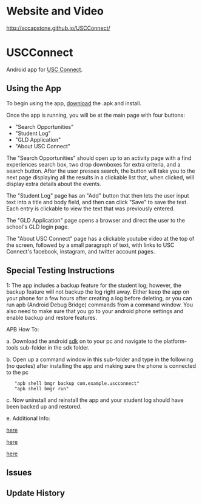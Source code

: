 # Website and Video
http://sccapstone.github.io/USCConnect/

# USCConnect
Android app for [USC Connect](http://www.sc.edu/uscconnect/).

## Using the App

To begin using the app, [download](https://github.com/SCCapstone/USCConnect/blob/master/USCConnect.apk?raw=true) the .apk and install.

Once the app is running, you will be at the main page with four buttons:
* "Search Opportunities"
* "Student Log"
* "GLD Application"
* "About USC Connect"

The "Search Opportunities" should open up to an activity page with a find experiences search box, two drop downboxes for extra criteria, and a search button. After the user presses search, the button will take you to the next page displaying all the results in a clickable list that, when clicked, will display extra details about the events.

The "Student Log" page has an "Add" button that then lets the user input text into a title and body field, and then can click "Save" to save the text. Each entry is clickable to view the text that was previously entered.

The "GLD Application" page opens a browser and direct the user to the school's GLD login page.

The "About USC Connect" page has a clickable youtube video at the top of the screen, followed by a small paragraph of text, with links to USC Connect's facebook, instagram, and twitter account pages.
  
## Special Testing Instructions
1: The app includes a backup feature for the student log; however, the backup feature will not backup the log right away. Either keep the app on your phone for a few hours after creating a log before deleting, 
or you can run apb (Android Debug Bridge) commands from a command window. You also need to make sure that you go to your android phone settings and enable backup and restore features.
   
APB How To:
   	
a. Download the android [sdk](http://developer.android.com/sdk/installing/index.html) on to your pc and navigate to             the platform-tools sub-folder in the sdk folder.

b. Open up a command window in this sub-folder and type in the following (no quotes) after installing the app and               making sure the phone is connected to the pc
	   
	   "apb shell bmgr backup com.example.uscconnect"
	   "apb shell bmgr run"
	   
c. Now uninstall and reinstall the app and your student log should have been backed up and restored.

e. Additional Info:

[here](http://developer.android.com/tools/help/adb.html)

[here](http://developer.android.com/tools/help/bmgr.html)

[here](http://androidcookbook.com/Recipe.seam;jsessionid=C3FDE2B5FC4813FAD435C4D15FC76AAA?recipeId=2968)
 

## Issues

## Update History
